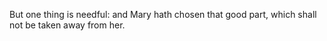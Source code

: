 But one thing is needful: and Mary hath chosen that good part, which shall not be taken away from her.
